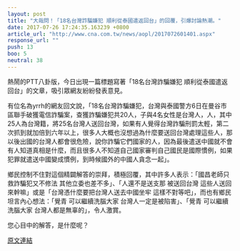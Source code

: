 ```yaml
---
layout: post
title: "大哉問！「18名台灣詐騙嫌犯 順利從泰國遣返回台」的回覆，引爆討論熱潮。"
date: 2017-07-26 17:24:35.163239 +0800
article_url: "http://www.cna.com.tw/news/aopl/2017072601401.aspx"
response_url: ""
push: 13
boo: 5
neutral: 38
---
```


熱鬧的PTT八卦版，今日出現一篇標題寫著「18名台灣詐騙嫌犯 順利從泰國遣返回台」的文章，吸引眾網友紛紛發表意見。

有位名為yrrh的網友回文說，「18名台灣詐騙嫌犯，台灣與泰國警方6日在曼谷市區聯手破獲電信詐騙案，查獲詐騙嫌犯共20人，子與4名女性是台灣人，人，其中25人為台灣籍，將25名台灣人送回台灣，如果有人覺得台灣詐騙刑罰太輕，第二次抓到就加倍到六年以上，很多人大概也沒想過為什麼要送回台灣處理這些人，那以後出國的台灣人都會很危險，說你詐騙它們國家的人，因為最後遣送中國就不會有人知道真相是什麼，而且很多人不知道自己國家審判自己國民是國際慣例，如果犯罪就遣送中國變成慣例，到時候國外的中國人貪念一起」。

鄉民控制不住對這個精闢解答的崇拜，積極回覆，其中許多人表示：「國昌老師只救詐騙犯又不修法 其他立委也差不多」、「人還不是送支那   被送回台灣  這些人送回來幹嘛」或是「台灣憑什麼要把台灣人送去中國坐牢 這樣不對等吧」，而也有鄉民坦言內心想法：「覺青 可以繼續洗腦大家   台灣人一定是被陷害」、「覺青 可以繼續洗腦大家  台灣人都是無辜的」，令人激賞。

您心目中的解答，是什麼呢？

<a href = "https://www.ptt.cc/bbs/Gossiping/M.1501051777.A.AC6.html">原文連結</a>

